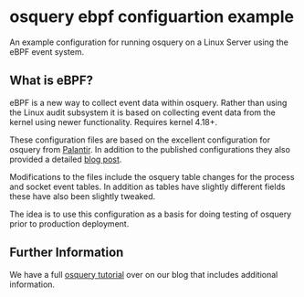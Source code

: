 # osquery ebpf configuartion example

An example configuration for running osquery on a Linux Server using the eBPF event system. 

## What is eBPF?

eBPF is a new way to collect event data within osquery. Rather than using the Linux audit subsystem it is based on collecting event data from the kernel using newer functionality. Requires kernel 4.18+.

These configuration files are based on the excellent configuration for osquery from [Palantir](https://github.com/palantir/osquery-configuration/tree/master/Classic/Servers/Linux). In addition to the published configurations they also provided a detailed [blog post](https://blog.palantir.com/osquery-across-the-enterprise-3c3c9d13ec55).

Modifications to the files include the osquery table changes for the process and socket event tables. In addition as tables have slightly different fields these have also been slightly tweaked. 

The idea is to use this configuration as a basis for doing testing of osquery prior to production deployment. 

## Further Information

We have a full [osquery tutorial](https://hackertarget.com/osquery-linux-tutorial/) over on our blog that includes additional information.




